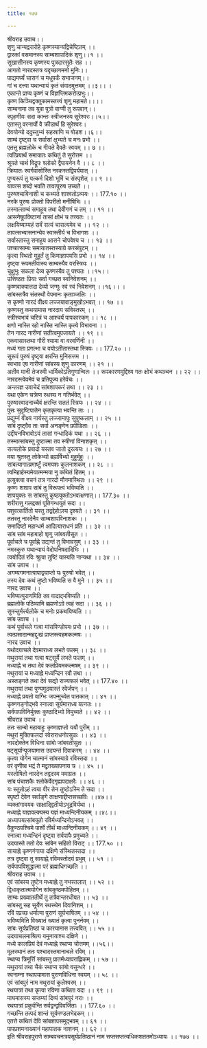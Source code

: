 ```yaml
---
title: १७७

---
```

श्रीवराह उवाच।।  
शृणु चान्यद्वरारोहे कृष्णस्यान्यद्विचेष्टितम् ।।  
द्वारकां वसमानस्य साम्बशापादिकं शृणु।।१ ।।  
सुखासीनस्य कृष्णस्य पुत्रदारसुतैः सह ।।  
आगतो नारदस्तत्र यदृच्छागमनो मुनिः।।  
पाद्यमर्घ्यं चासनं च मधुपर्कं सभाजनम्।।  
गां च दत्त्वा यथान्यायं कृतं संवादमुत्तमम् ।।३।। ।  
एकान्ते प्राप्य कृष्णं च विज्ञप्तिमकरोत्प्रभुः।।  
कृष्ण किञ्चिद्वक्तुकामस्तत्त्वं शृणु महामते।।।।  
साम्बनामा तव युवा पुत्रो वाग्मी तु रूपवान्।।  
स्पृहणीयः सदा कान्तः स्त्रीजनस्य सुरेश्वरः।।५।।  
एतास्तु वरनार्यो वै क्रीडार्थं हि सुरेश्वरः।  
देवयोन्यो ददुस्तुभ्यं सहस्राणि च षोडश।।६।।  
साम्बं दृष्ट्वा च सर्वासां क्षुभ्यते च मनः प्रभो ।।  
एतत्तु ब्रह्मलोके च गीयते दैवतैः स्वयम् ।। ७ ।।  
त्वत्प्रियार्थं समायातः कथितुं ते सुरोत्तम ।।  
श्रूयते चार्थ विद्रूपः श्लोको द्वैपायनेन वै ।। ८ ।।  
क्रियातः स्वर्गवासोस्ति नरकस्तद्विपर्ययात् ।।  
पुण्यरूपं तु यत्कर्म दिशो भूमिं च संस्पृशेत् ।। ९ ।।  
यावत्स शब्दो भवति तावत्पुरुष उच्यते ।।  
पुरुषश्चाविनाशी च कथ्यते शाश्वतोऽव्ययः ।। 177.१० ।।  
नरके पुरुषः प्रोक्तो विपरीतो मनीषिभिः ।।  
तस्मात्साम्बं समाहूय तथा देवीगणं च तम् ।। ११ ।।  
आसनेषूपविष्टानां तासां क्षोभं च तत्त्वतः ।।  
लक्षयिष्याम्यहं सर्वं सत्यं चासत्यमेव च ।। १२ ।।  
तावत्सभ्यासनान्येव स्वास्तीर्य च विभागशः ।।  
सर्वास्तास्तु समाहूय आसने चोपवेश्य च ।। १३ ।।  
पश्चात्साम्बः समायातस्तस्याग्रे करसंपुटम् ।।  
कृत्वा स्थितो मुहूर्तं तु किमाज्ञापयसि प्रभो ।। १४ ।।  
दृष्ट्वा रूपमतीवास्य साम्बस्यैव वरस्त्रियः ।।  
चुक्षुभुः सकला देव्य कृष्णस्यैव तु पश्यतः ।।१५।।  
उत्तिष्ठतः प्रियाः सर्वा गच्छत स्वनिवेशनम् ।।  
कृष्णवाक्यात्तदा देव्यो जग्मुः स्वं स्वं निवेशनम् ।।१६।। ।  
सांबस्तत्रैव संतस्थौ वेपमानः कृताञ्जलिः ।।  
स कृष्णो नारदं वीक्ष्य लज्जयावाङ्मुखोऽभवत् ।। १७ ।।  
कृष्णस्तु कथयामास नारदाय सविस्तरम् ।।  
स्त्रीस्वभावं चरित्रं च आश्चर्यं पापकारकम् ।। १८ ।।  
क्षणो नास्ति रहो नास्ति नास्ति कृत्ये विभावना ।।  
तेन नारद नारीणां सतीत्वमुपजायते ।। १९ ।।  
एकवासास्तथा गौरी श्यामा वा वरवर्णिनी ।।  
मध्यं गता प्रगल्भा च वयोऽतीतास्तथा स्त्रियः ।। 177.२० ।।  
सुरूपं पुरुषं दृष्ट्वा क्षरन्ति मुनिसत्तम ।।  
स्वभाव एष नारीणां सांबस्य शृणु कारणम् ।। २१ ।।  
अतीव मानी तेजस्वी धार्मिकोऽतिगुणान्वितः ।। रूपकारणमुद्दिश्य गतः क्षोभं कथञ्चन ।। २२ ।।  
नारदस्त्वेवमेवं च प्रतिपूज्य हरेर्वचः ।।  
अन्तरज्ञ उवाचेदं सांबशापकरं तथा ।। २३ ।।  
यथा एकेन चक्रेण रथस्य न गतिर्भवेत् ।।  
पुरुषास्वादनाच्चैवं क्षरन्ति सततं स्त्रियः ।। २४ ।।  
पुंसः सुदृष्टिपातेन कृतकृत्या भवन्ति ताः ।।  
प्रद्युम्नं वीक्ष्य नार्यस्तु लज्जामापुः सुपुष्कलाम् ।। २५ ।।  
सांबं दृष्ट्वैव ताः सर्वा अनङ्गेन प्रपीडिताः ।।  
उद्दीपनविभावोऽयं तासां गन्धादिकं यथा ।। २६ ।।  
तस्मात्सांबस्तु दुष्टात्मा तव स्त्रीणां विनाशकृत् ।।  
सत्यलोके प्रवादो यस्तव जातो दुरत्ययः ।। २७ ।।  
मया श्रुतस्तु लोकेभ्यो ब्रह्मर्षिभ्यो मुहुर्मुहुः ।।  
सांबत्यागात्प्रमार्ष्टुं त्वमयशः कुलनाशकम् ।। २८ ।।  
त्वमिहार्हस्यमेयात्मन्मया नु कथितं हितम् ।।  
इत्युक्त्वा वचनं तत्र नारदो मौनमास्थितः ।। २९ ।।  
कृष्णः शशाप सांबं तु विरूपत्वं भविष्यति ।।  
शापयुक्तः स सांबस्तु कुष्ठयुक्तोऽभवत्क्षणात्।। 177.३० ।।  
शरीरात्तु गलद्रक्तं पूतिगन्धयुतं सदा ।।  
पशुवत्कर्तितो यस्तु तद्वद्देहोऽस्य दृश्यते ।। ३१ ।।  
ततस्तु नारदेनैव साम्बशापविनाशकः ।।  
समादिष्टो महान्धर्म आदित्याराधनं प्रति ।। ३२ ।।  
सांब सांब महाबाहो शृणु जांबवतीसुत ।।  
पूर्वाचले च पूर्वाह्ने उद्यन्तं तु विभावसुम् ।। ३३ ।।  
नमस्कुरु यथान्यायं वेदोपनिषदादिभिः ।।  
त्वयोदितं रविः श्रुत्वा तुष्टिं यास्यति नान्यथा ।। ३४ ।।  
सांब उवाच ।।  
अगम्यगमनात्पापाद्व्याप्तो यः पुरुषो भवेत् ।।  
तस्य देवः कथं तुष्टो भविष्यति स वै मुने ।। ३५ ।।  
नारद उवाच ।।  
भविष्यत्पुराणमिति तव वादाद्भविष्यति ।।  
ब्रह्मलोके पठिष्यामि ब्रह्मणोऽग्रे त्वहं सदा ।। ३६ ।।  
सुमन्तुर्मर्त्त्यलोके च मनोः प्रकथयिष्यति ।।  
सांब उवाच ।।  
कथं पूर्वाचले गत्वा मांसपिण्डोपमः प्रभो ।। ३७ ।।  
त्वत्प्रसादान्महद्दुःखं प्राप्तस्त्वहमकल्मषः ।।  
नारद उवाच ।।  
यथोदयाचले देवमाराध्य लभते फलम् ।। ३८ ।।  
मथुरायां तथा गत्वा षट्सूर्ये लभते फलम् ।।  
मध्याह्ने च तथा देवं फलप्रियमकल्मषम् ।। ३९ ।।  
मथुरायां च मध्याह्ने मध्यन्दिन रवौ तथा ।।  
अस्तङ्गते तथा देवं सद्यो राज्यफलं भवेत् ।। 177.४० ।।  
मथुरायां तथा पुण्यमुदयास्तं रवेर्जपन् ।।  
मध्याह्ने प्रयतो वाग्भिः जपन्मुच्येत पातकात् ।। ४१ ।।  
कृष्णगङ्गोद्भवे स्नात्वा सूर्यमाराध्य यत्नतः ।।  
सर्वपापविनिर्मुक्तः कुष्ठादिभ्यो विमुच्यते ।। ४२ ।।  
श्रीवराह उवाच ।।  
ततः साम्बो महाबाहुः कृष्णाज्ञप्तो ययौ पुरीम् ।।  
मथुरां मुक्तिफलदां रवेराराधनोत्सुकः ।। ४३ ।।  
नारदोक्तेन विधिना सांबो जांबवतीसुतः ।।  
षट्सूर्यान्पूजयामास उदयन्तं दिवाकरम् ।। ४४ ।।  
कृत्वा योगेन चात्मानं सांबस्याग्रे रविस्तदा ।।  
वरं वृणीष्व भद्रं ते मद्व्रतख्यापनाय च ।। ४५ ।।  
यस्तोषितो नारदेन तद्वदस्व ममाग्रतः ।।  
सांब पंचाशकैः श्लोकेर्वेदगृह्यपदाक्षरैः ।। ४६ ।।  
यः स्तुतोऽहं त्वया वीर तेन तुष्टोऽस्मि ते सदा ।।  
स्पृष्टो देवेन सर्वाङ्गे तत्क्षणाद्दीप्तसच्छविः ।।४७।।  
व्यक्तांगावयवः साक्षाद्द्वितीयोऽभूद्रविर्यथा ।।  
मध्याह्ने याज्ञवल्क्यस्य यज्ञं माध्यन्दिनीयकम् ।।४८।।  
अध्यापयत्सांबयुतो रविर्मध्यन्दिनोऽभवत् ।।  
वैकुण्ठपश्चिमे पार्श्वे तीर्थं माध्यन्दिनीयकम् ।। ४९ ।।  
स्नात्वा मध्यन्दिनं दृष्ट्वा सर्वपापैः प्रमुच्यते ।।  
उदयास्ते ततो देवः सांबेन सहितो विराट् ।। 177.५० ।।  
सायाह्ने कृष्णगंगाया दक्षिणे संस्थितस्तदा ।।  
तत्र दृष्ट्वा तु सायाह्ने रविमस्तोदयं प्रभुम् ।। ५१ ।।  
सर्वपापविशुद्धात्मा परं ब्रह्माधिगच्छति ।।  
श्रीवराह उवाच ।।  
एवं सांबस्य तुष्टेन मध्याह्ने तु नभस्तलात् ।। ५२ ।।  
द्विधाकृतात्मयोगेन सांबकुष्ठमपोहितम् ।।  
साम्बः प्रख्याततीर्थे तु तत्रैवान्तरधीयत ।। ५३ ।।  
सांबस्तु सह सूर्येण रथस्थेन दिवानिशम् ।।  
रविं पप्रच्छ धर्मात्मा पुराणं सूर्यभाषितम् ।। ५४ ।।  
भविष्यमिति विख्यातं ख्यातं कृत्वा पुनर्नवम् ।।  
सांबः सूर्यप्रतिष्ठां च कारयामास तत्त्ववित् ।। ५५ ।।  
उदयाचलमाश्रित्य यमुनायाश्च दक्षिणे ।।  
मध्ये कालप्रियं देवं मध्याह्ने स्थाप्य चोत्तमम् ।।५६।।  
मूलस्थानं ततः पश्चादस्तमानाचले रविम् ।।  
स्थाप्य त्रिमूर्त्तिं सांबस्तु प्रातर्मध्यापराह्णिकम् ।। ५७ ।।  
मथुरायां तथा चैकं स्थाप्य सांबो वसुन्धरे ।।  
स्वनाम्ना स्थापयामास पुराणविधिना स्वयम् ।। ५८ ।।  
एवं सांबपुरं नाम मथुरायां कुलेश्वरम् ।।  
रथयात्रां तथा कृत्वा रविणा कथिता यदा ।। ९९ ।।  
माघमासस्य सप्तम्यां दिव्यं सांबपुरं नराः ।।  
रथयात्रां प्रकुर्वन्ति सर्वद्वन्द्वविवर्जिताः ।। 177.६० ।।  
गच्छन्ति तत्पदं शान्तं सूर्यमण्डलभेदकम् ।।  
एतत्ते कथितं देवि सांबशापसमुद्भवम् ।। ६१ ।।  
पापप्रशमनाख्यानं महापातक नाशनम् ।। ६२ ।।  
इति श्रीवराहपुराणे साम्बवचनत्रयसूर्यप्रतिष्ठानं नाम सप्तसप्तत्यधिकशततमोऽध्यायः ।। १७७ ।।